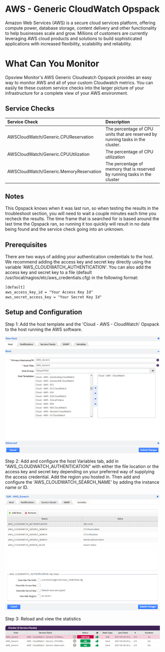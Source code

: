 
# AWS - Generic CloudWatch Opspack

Amazon Web Services (AWS) is a secure cloud services platform, offering compute power, database storage, content delivery and other functionality to help businesses scale and grow. Millions of customers are currently leveraging AWS cloud products and solutions to build sophisticated applications with increased flexibility, scalability and reliability.

# What Can You Monitor

Opsview Monitor's AWS Generic Cloudwatch Opspack provides an easy way to monitor AWS and all of your custom Cloudwatch metrics. You can easily tie these custom service checks into the larger picture of your infrastructure for a complete view of your AWS environment.

## Service Checks

| Service Check | Description |
|:------------- |:----------- |
|AWSCloudWatch/Generic.CPUReservation | The percentage of CPU units that are reserved by running tasks in the cluster.
|AWSCloudWatch/Generic.CPUUtilization | The percentage of CPU utilization
|AWSCloudWatch/Generic.MemoryReservation | The percentage of memory that is reserved by running tasks in the cluster
## Notes

This Opspack knows when it was last run, so when testing the results in the troubleshoot section, you will need to wait a couple minutes each time you recheck the results. The time frame that is searched for is based around the last time the Opspack ran, so running it too quickly will result in no data being found and the service check going into an unknown.

## Prerequisites

There are two ways of adding your authentication credentials to the host. We recommend adding the access key and secret key directly using the variable 'AWS_CLOUDWATCH_AUTHENTICATION'. You can also add the access key and secret key to a file (default /usr/local/nagios/etc/aws_credentials.cfg) in the following format:

```
[default]
aws_access_key_id = "Your Access Key Id"
aws_secret_access_key = "Your Secret Key Id"
```

## Setup and Configuration

Step 1: Add the host template and the 'Cloud - AWS - CloudWatch' Opspack to the host running the AWS software.

![Add host template](/docs/img/host-template.png?raw=true)

Step 2: Add and configure the host Variables tab, add in "AWS_CLOUDWATCH_AUTHENTICATION" with either the file location or the access key and secret key depending on your preferred way of supplying the access credential. Add the region you hosted in. Then add and configure the 'AWS_CLOUDWATCH_SEARCH_NAME' by adding the instance name or ID.

![Add variable](/docs/img/variable.png?raw=true)

Step 3:  Reload and view the statistics

![View output](/docs/img/output.png?raw=true)
